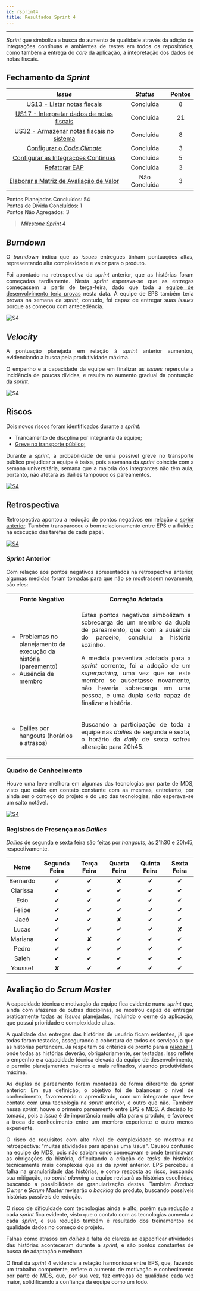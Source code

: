 ```yaml
---
id: rsprint4    
title: Resultados Sprint 4 
---
```


***       

<p align="justify">
<i>Sprint</i> que simboliza a busca do aumento de qualidade através da adição de integrações contínuas e ambientes de testes em todos os repositórios, como também a entrega do <i>core</i> da aplicação, a intepretação dos dados de notas fiscais.
</p>

## Fechamento da _Sprint_   

|     _Issue_      |     _Status_    |       Pontos       |
|:--------------:|:---------------:|:-------------:
|[US13 - Listar notas fiscais ](https://github.com/fga-eps-mds/2018.2-Kalkuli/issues/72) |Concluída | 8 |
|[US17 - Interpretar dados de notas fiscais ](https://github.com/fga-eps-mds/2018.2-Kalkuli/issues/73) |Concluída | 21 |
|[US32 - Armazenar notas fiscais no sistema ](https://github.com/fga-eps-mds/2018.2-Kalkuli/issues/74) |Concluída | 8 |
|[Configurar o _Code Climate_ ](https://github.com/fga-eps-mds/2018.2-Kalkuli/issues/75) |Concluída | 3 |
|[Configurar as Integrações Contínuas ](https://github.com/fga-eps-mds/2018.2-Kalkuli/issues/76) |Concluída | 5 |
|[Refatorar EAP ](https://github.com/fga-eps-mds/2018.2-Kalkuli/issues/77) |Concluída | 3 |
|[Elaborar a Matriz de Avaliação de Valor ](https://github.com/fga-eps-mds/2018.2-Kalkuli/issues/78) |Não Concluída | 3 |


Pontos Planejados Concluídos: 54    
Pontos de Dívida Concluídos:  1   
Pontos Não Agregados: 3 

> [_Milestone Sprint_ 4](https://github.com/fga-eps-mds/2018.2-Kalkuli/milestone/5?closed=1)

## _Burndown_    

<p align="justify">
O <i>burndown</i> indica que as <i>issues</i> entregues tinham pontuações altas, representando alta complexidade e valor para o produto. </p>
<p align="justify"> 
Foi apontado na retrospectiva da <i>sprint</i> anterior, que as histórias foram começadas tardiamente. Nesta <i>sprint</i> esperava-se que as entregas começassem a partir de terça-feira, dado que toda a  <a href="https://github.com/fga-eps-mds/2018.2-Kalkuli/issues/29#issuecomment-420445456" title="Quadro de Provas de Integrantes da Equipe">equipe de desenvolvimento teria provas</a> nesta data. A equipe de EPS também teria provas na semana da <i>sprint</i>, contudo, foi capaz de entregar suas <i>issues</i> porque as começou com antecedência.</p>


![S4](assets/burndown-S4.png "Burndown Sprint 4")

## _Velocity_     
<p align="justify">
A pontuação planejada em relação à <i>sprint</i> anterior aumentou, evidenciando a busca pela produtividade máxima.</p>
<p align="justify">
O empenho e a capacidade da equipe em finalizar as <i>issues</i> repercute a incidência de poucas dívidas, e resulta no aumento gradual da pontuação da <i>sprint</i>.
</p>   

![S4](assets/velocity-S4.png "Burndown Sprint 4")

## Riscos    
<p align="justify">
Dois novos riscos foram identificados durante a <i>sprint</i>:

<ul>
<li>Trancamento de discplina por integrante da equipe;</li>
<li><a href="https://www.metropoles.com/distrito-federal/transporte-df/no-df-semana-comeca-com-ameaca-de-greve-em-onibus-e-no-metro" title="No DF, semana começa com ameaça de greve em ônibus e no metrô;">Greve no transporte público; </a>  </li>
</ul>
</p> 

<p align="justify">
Durante a <i>sprint</i>, a probabilidade de uma possível greve no transporte público prejudicar a equipe é baixa, pois a semana da <i>sprint</i> coincide com a semana universitária, semana que a maioria dos integrantes não têm aula, portanto, não afetará as dailies tampouco os pareamentos.
</p>

[![S4](assets/BurndowndeRiscos-S4.png "Clique para ver em detalhes")](https://docs.google.com/spreadsheets/d/1PYjMMXbWRgKwY5oZH5ekg4VbqTYYfdJImHmxCLH62xI/edit#gid=0) 


## Retrospectiva
<p align="justify">
Retrospectiva apontou a redução de pontos negativos em relação a <a href="https://fga-eps-mds.github.io/2018.2-Kalkuli/docs/rsprint3#retrospectiva" title="Retrospectiva Sprint 3"><i>sprint</i> anterior</a>. Também transpareceu o bom relacionamento entre EPS e a fluidez na execução das tarefas de cada papel.
</p>   

[![S4](assets/Retrospectiva-S4.png "Clique para ver em detalhes")](https://docs.google.com/spreadsheets/d/1SwrbhRVE0lLx0K-8wPtjzFHJ86G5oUCzknl2b8s2odg/edit#gid=1486689596)   

### _Sprint_ Anterior

<p align="justify">
Com relação aos pontos negativos apresentados na retrospectiva anterior, algumas medidas foram tomadas para que não se mostrassem novamente, são eles:

<table>
  <tr align="center">
    <th>Ponto Negativo</th>
    <th>Correção Adotada</th>
  </tr>
  <tr>
    <td>
      <ul style="list-style-type:circle">
        <li>Problemas no planejamento da execução da história (pareamento)</li>  
        <li>Ausência de membro</li>
      </ul>
    </td>
    <td>
      <p align="justify">Estes pontos negativos simbolizam a sobrecarga de um membro da dupla de pareamento, que com a ausência do parceiro, concluiu a história sozinho.</p>
      <p align="justify">A medida preventiva adotada para a <i>sprint</i> corrente, foi a adoção de um <i>superpairing</i>, uma vez que se este membro se ausentasse novamente, não haveria sobrecarga em uma pessoa, e uma dupla seria capaz de finalizar a história.</p></td>
  </tr>
  <tr>
    <td>
      <ul style="list-style-type:circle">
        <li>Dailies por hangouts (horários e atrasos)</li>  
      </ul>
    </td>
    <td><p align="justify">Buscando a participação de toda a equipe nas <i>dailies</i> de segunda e sexta, o horário da <i>daily</i> de sexta sofreu alteração para 20h45.</p></td>
  </tr>
</table>
</p>


### Quadro de Conhecimento   

<p align="justify">
Houve uma leve melhora em algumas das tecnologias por parte de MDS, visto que estão em contato constante com as mesmas, entretanto, por ainda ser o começo do projeto e do uso das tecnologias, não esperava-se um salto notável.
</p>

[![S4](assets/Conhecimento-S4.png "Clique para ver em detalhes")](https://docs.google.com/spreadsheets/d/19OGoemAfy_4nSFBbycD4kIoBFJwUjbXB7vxuQi8HLqY/edit#gid=2020311772)


### Registros de Presença nas _Dailies_    

<p align="justify">
<i>Dailies</i> de segunda e sexta feira são feitas por <i>hangouts</i>, às 21h30 e 20h45, respectivamente.
</p>

| Nome    |Segunda Feira      | Terça Feira      | Quarta Feira     | Quinta Feira      | Sexta Feira      |     
|:-----:  |:-----------------:|:----------------:|:----------------:|:-----------------:|:----------------:|
|Bernardo |         ✔         |         ✔        |         ✘        |         ✔         |         ✔        |
|Clarissa |         ✔         |         ✔        |         ✔        |         ✔         |         ✔        |
|Esio     |         ✔         |         ✔        |         ✔        |         ✔         |         ✔        |
|Felipe   |         ✔         |         ✔        |         ✔        |         ✔         |         ✔        |
|Jacó     |         ✔         |         ✔        |         ✘        |         ✔         |         ✔        |
|Lucas    |         ✔         |         ✔        |         ✔        |         ✔         |         ✘        |
|Mariana  |         ✔         |         ✘        |         ✔        |         ✔         |         ✔        |
|Pedro    |         ✔         |         ✔        |         ✔        |         ✔         |         ✔        |
|Saleh    |         ✔         |         ✔        |         ✔        |         ✔         |         ✔        |
|Youssef  |         ✘         |         ✔        |         ✔        |         ✔         |         ✔        |      


## Avaliação do _Scrum Master_  

<p align="justify">
A capacidade técnica e motivação da equipe fica evidente numa <i>sprint</i> que, ainda com afazeres de outras disciplinas, se mostrou capaz de entregar praticamente todas as <i>issues</i> planejadas, incluindo o cerne da aplicação, que possui prioridade e complexidade altas.
</p>

<p align="justify">
A qualidade das entregas das histórias de usuário ficam evidentes, já que todas foram testadas, assegurando a cobertura de todos os serviços a que as histórias pertencem. Já respeitam os critérios de pronto para a  <a href="https://fga-eps-mds.github.io/2018.2-Kalkuli/docs/defpronto#release-ii" title="Definição de Pronto"><i>release</i> II</a>, onde todas as histórias deverão, obrigatoriamente, ser testadas. Isso reflete o empenho e a capacidade técnica elevada da equipe de desenvolvimento, e permite planejamentos maiores e mais refinados, visando produtividade máxima.
</p>

<p align="justify">
As duplas de pareamento foram montadas de forma diferente da <i>sprint</i> anterior. Em sua definição, o objetivo foi de balancear o nível de conhecimento, favorecendo o aprendizado, com um integrante que teve contato com uma tecnologia na <i>sprint</i> anterior, e outro que não. Também nessa <i>sprint</i>, houve o primeiro pareamento entre EPS e MDS. A decisão foi tomada, pois a <i>issue</i> é de importância muito alta para o produto, e favorece a troca de conhecimento entre um membro experiente e outro menos experiente.
</p>


<p align="justify">
O risco de requisitos com alto nível de complexidade se mostrou na retrospectiva: "muitas atividades para apenas uma <i>issue</i>". Causou confusão na equipe de MDS, pois não sabiam onde começavam e onde terminavam as obrigações da história, dificultando a criação de <i>tasks</i> de histórias tecnicamente mais complexas que as da <i>sprint</i> anterior. EPS percebeu a falha na granularidade das histórias, e como resposta ao risco, buscando sua mitigação, no <i>sprint planning</i> a equipe revisará as histórias escolhidas, buscando a possibilidade de granularização destas. Também <i>Product Owner</i> e <i>Scrum Master</i> revisarão o <i>backlog</i> do produto, buscando possíveis histórias passíveis de redução.
</p>

<p align="justify">
O risco de dificuldade com tecnologias ainda é alto, porém sua redução a cada <i>sprint</i> fica evidente, visto que o contato com as tecnologias aumenta a cada <i>sprint</i>, e sua redução também é resultado dos treinamentos de qualidade dados no começo do projeto.
</p>

<p align="justify">
Falhas como atrasos em <i>dailies</i> e falta de clareza ao especificar atividades das histórias aconteceram durante a <i>sprint</i>, e são pontos constantes de busca de adaptação e melhora.</p>

<p align="justify">
O final da <i>sprint</i> 4 evidencia a relação harmoniosa entre EPS, que, fazendo um trabalho competente, reflete o aumento de motivação e conhecimento por parte de MDS, que, por sua vez, faz entregas de qualidade cada vez maior, solidificando a confiança da equipe como um todo.
</p>

